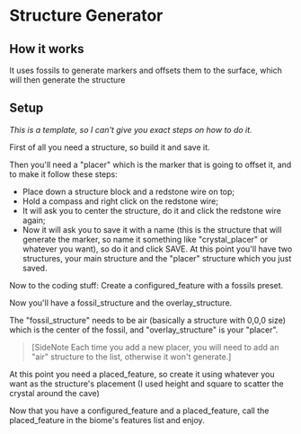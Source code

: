 # Structure Generator

## How it works
It uses fossils to generate markers and offsets them to the surface, which will then generate the structure

## Setup
*This is a template, so I can't give you exact steps on how to do it.*

First of all you need a structure, so build it and save it.

Then you'll need a "placer" which is the marker that is going to offset it, and to make it follow these steps:
- Place down a structure block and a redstone wire on top;
- Hold a compass and right click on the redstone wire;
- It will ask you to center the structure, do it and click the redstone wire again;
- Now it will ask you to save it with a name (this is the structure that will generate the marker, so name it something like "crystal_placer" or whatever you want), so do it and click SAVE.
At this point you'll have two structures, your main structure and the "placer" structure which you just saved.

Now to the coding stuff:
Create a configured_feature with a fossils preset.

Now you'll have a fossil_structure and the overlay_structure.

The "fossil_structure" needs to be air (basically a structure with 0,0,0 size) which is the center of the fossil, and "overlay_structure" is your "placer".
> [SideNote Each time you add a new placer, you will need to add an "air" structure to the list, otherwise it won't generate.]

At this point you need a placed_feature, so create it using whatever you want as the structure's placement (I used height and square to scatter the crystal around the cave)

Now that you have a configured_feature and a placed_feature, call the placed_feature in the biome's features list and enjoy.